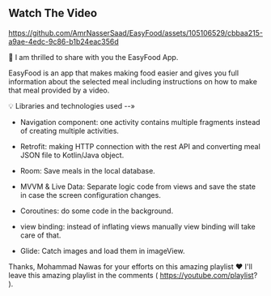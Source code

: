 ## Watch The Video 


https://github.com/AmrNasserSaad/EasyFood/assets/105106529/cbbaa215-a9ae-4edc-9c86-b1b24eac356d

 

🌟 I am thrilled to share with you the EasyFood App. 


EasyFood is an app that makes making food easier and gives you full information about the selected meal including instructions on how to make that meal provided by a video. 

💡 Libraries and technologies used --»

- Navigation component: one activity contains multiple fragments instead of creating multiple activities.

- Retrofit: making HTTP connection with the rest API and converting meal JSON file to Kotlin/Java object. 

- Room: Save meals in the local database.

- MVVM & Live Data: Separate logic code from views and save the state in case the screen configuration changes.

- Coroutines: do some code in the background.

- view binding: instead of inflating views manually view binding will take care of that.

- Glide: Catch images and load them in imageView.



Thanks, Mohammad Nawas for your efforts on this amazing playlist ❤️
I'll leave this amazing playlist in the comments ( https://youtube.com/playlist? ). 






